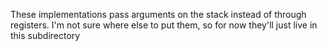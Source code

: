 These implementations pass arguments on the stack instead of through registers. I'm not sure where else to put them, so for now they'll just live in this subdirectory